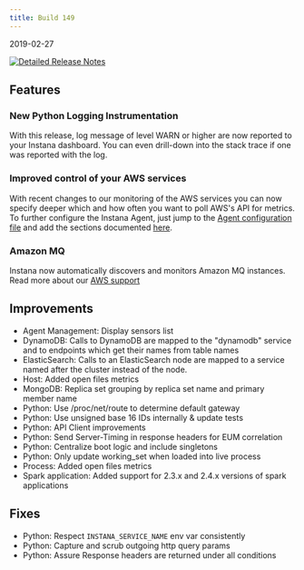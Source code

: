 ```yaml
---
title: Build 149
---
```


2019-02-27

[![Detailed Release Notes](https://img.shields.io/badge/detailed%20release%20notes-149-brightgreen.svg)](https://docs.instana.io/releases/notes/build_149/)

## Features

### New Python Logging Instrumentation

With this release, log message of level WARN or higher are now reported to your Instana dashboard. You can even drill-down into the stack trace if one was reported with the log.

### Improved control of your AWS services

With recent changes to our monitoring of the AWS services you can now specify deeper which and how often you want to poll AWS's API for metrics. To further configure the Instana Agent, just jump to the [Agent configuration file](/quick_start/agent_configuration/#configuration) and add the sections documented [here](/ecosystem/aws/index.md).

### Amazon MQ

Instana now automatically discovers and monitors Amazon MQ instances. Read more about our [AWS support](https://docs.instana.io/ecosystem/aws)

## Improvements

- Agent Management: Display sensors list
- DynamoDB: Calls to DynamoDB are mapped to the "dynamodb" service and to endpoints which get their names from table names
- ElasticSearch: Calls to an ElasticSearch node are mapped to a service named after the cluster instead of the node.
- Host: Added open files metrics
- MongoDB: Replica set grouping by replica set name and primary member name
- Python: Use /proc/net/route to determine default gateway
- Python: Use unsigned base 16 IDs internally & update tests
- Python: API Client improvements
- Python: Send Server-Timing in response headers for EUM correlation
- Python: Centralize boot logic and include singletons
- Python: Only update working_set when loaded into live process
- Process: Added open files metrics
- Spark application: Added support for 2.3.x and 2.4.x versions of spark applications

## Fixes

- Python: Respect `INSTANA_SERVICE_NAME` env var consistently
- Python: Capture and scrub outgoing http query params
- Python: Assure Response headers are returned under all conditions

